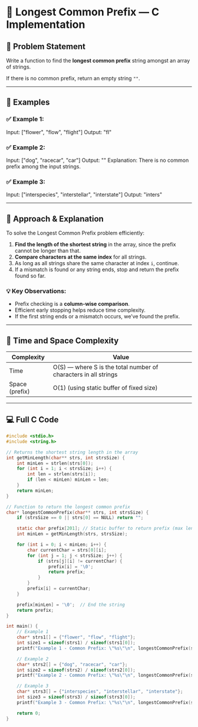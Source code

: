 # 🌼 Longest Common Prefix — C Implementation

## 🧩 Problem Statement

Write a function to find the **longest common prefix** string amongst an array of strings.

If there is no common prefix, return an empty string `""`.

---

## 📘 Examples

### ✅ Example 1:
Input: ["flower", "flow", "flight"]
Output: "fl"


### ✅ Example 2:
Input: ["dog", "racecar", "car"]
Output: ""
Explanation: There is no common prefix among the input strings.


### ✅ Example 3:
Input: ["interspecies", "interstellar", "interstate"]
Output: "inters"


---
## 🧠 Approach & Explanation

To solve the Longest Common Prefix problem efficiently:

1. **Find the length of the shortest string** in the array, since the prefix cannot be longer than that.
2. **Compare characters at the same index** for all strings.
3. As long as all strings share the same character at index `i`, continue.
4. If a mismatch is found or any string ends, stop and return the prefix found so far.

### 💡 Key Observations:
- Prefix checking is a **column-wise comparison**.
- Efficient early stopping helps reduce time complexity.
- If the first string ends or a mismatch occurs, we’ve found the prefix.

---

## 🧮 Time and Space Complexity

| Complexity       | Value             |
|------------------|-------------------|
| Time             | O(S) — where S is the total number of characters in all strings |
| Space (prefix)   | O(1) (using static buffer of fixed size) |

---

## 💻 Full C Code

```c
#include <stdio.h>
#include <string.h>

// Returns the shortest string length in the array
int getMinLength(char** strs, int strsSize) {
    int minLen = strlen(strs[0]);
    for (int i = 1; i < strsSize; i++) {
        int len = strlen(strs[i]);
        if (len < minLen) minLen = len;
    }
    return minLen;
}

// Function to return the longest common prefix
char* longestCommonPrefix(char** strs, int strsSize) {
    if (strsSize == 0 || strs[0] == NULL) return "";

    static char prefix[201]; // Static buffer to return prefix (max length 200)
    int minLen = getMinLength(strs, strsSize);

    for (int i = 0; i < minLen; i++) {
        char currentChar = strs[0][i];
        for (int j = 1; j < strsSize; j++) {
            if (strs[j][i] != currentChar) {
                prefix[i] = '\0';
                return prefix;
            }
        }
        prefix[i] = currentChar;
    }

    prefix[minLen] = '\0';  // End the string
    return prefix;
}

int main() {
    // Example 1
    char* strs1[] = {"flower", "flow", "flight"};
    int size1 = sizeof(strs1) / sizeof(strs1[0]);
    printf("Example 1 - Common Prefix: \"%s\"\n", longestCommonPrefix(strs1, size1));

    // Example 2
    char* strs2[] = {"dog", "racecar", "car"};
    int size2 = sizeof(strs2) / sizeof(strs2[0]);
    printf("Example 2 - Common Prefix: \"%s\"\n", longestCommonPrefix(strs2, size2));

    // Example 3
    char* strs3[] = {"interspecies", "interstellar", "interstate"};
    int size3 = sizeof(strs3) / sizeof(strs3[0]);
    printf("Example 3 - Common Prefix: \"%s\"\n", longestCommonPrefix(strs3, size3));

    return 0;
}